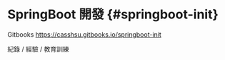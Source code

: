 # SpringBoot 開發 {#springboot-init}

Gitbooks
https://casshsu.gitbooks.io/springboot-init

紀錄 / 經驗 / 教育訓練



